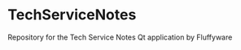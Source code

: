 TechServiceNotes
================

Repository for the Tech Service Notes Qt application by Fluffyware
